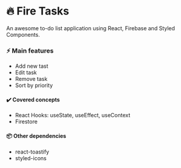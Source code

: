 # :fire: Fire Tasks

An awesome to-do list application using React, Firebase and Styled Components.

### :zap: Main features

- Add new tast
- Edit task
- Remove task
- Sort by priority

#### :heavy_check_mark: Covered concepts

- React Hooks: useState, useEffect, useContext
- Firestore

#### :package: Other dependencies

- react-toastify
- styled-icons
